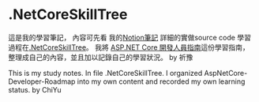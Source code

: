 # .NetCoreSkillTree 
這是我的學習筆記，
內容可先看 我的[Notion筆記](https://efficacious-seashore-2e0.notion.site/16e8419899354d82bf2263c3587f8158?v=08a4045339134606bae8ffc440ec939d) 
詳細的實做source code 學習過程在[.NetCoreSkillTree](https://github.com/eric861129/.NetCoreSkillTree/tree/master/NetCoreSkillTree)。
我將 [ASP.NET Core 開發人員指南](https://github.com/MoienTajik/AspNetCore-Developer-Roadmap/blob/master/ReadMe.zh-Hant.md)這份學習指南，
整理成自己的內容，並且加以記錄自己的學習狀況。
by 祈豫

This is my study notes. In file .NetCoreSkillTree.
I organized AspNetCore-Developer-Roadmap into my own content and recorded my own learning status.
by ChiYu

